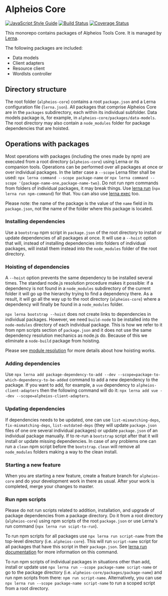# Alpheios Core
[![JavaScript Style Guide](https://img.shields.io/badge/code_style-standard-brightgreen.svg)](https://standardjs.com)
[![Build Status](https://travis-ci.org/alpheios-project/alpheios-core.svg?branch=master)](https://travis-ci.org/alpheios-project/alpheios-core)
[![Coverage Status](https://coveralls.io/repos/github/alpheios-project/alpheios-core/badge.svg?branch=master)](https://coveralls.io/github/alpheios-project/alpheios-core?branch=master)


This monorepo contains packages of Alpheios Tools Core. It is managed by [Lerna](https://github.com/lerna/lerna).

The following packages are included:
* Data models
* Client adapters
* Resource client
* Wordlsts controller

## Directory structure

The root folder (`alpheios-core`) contains a root `package.json` and a Lerna configuration file (`lerna.json`). All packages that comprise Alpheios Core are in the `packages` subdirectory, each within its individual subfolder. Data models package is, for example, in `alpheios-core/packages/data-models`.
The root directory may also contain a `node_modules` folder for package dependencies that are hoisted.

## Operations with packages

Most operations with packages (including the ones made by npm) are executed from a root directory (`alpheios-core`) using Lerna or its companion tools. Operations can be performed over all packages at once or over individual packages. In the latter case a `--scope` Lerna filter shall be used: `npx lerna command --scope package-name` or `npx lerna command --scope '{package-name-one,package-name-two}`. Do not run npm commands from folders of individual packages, it may break things. Use [lerna run](https://github.com/lerna/lerna/tree/master/commands/run) (`npx lerna run npm-command`) for that. You can also use [lerna exec](https://github.com/lerna/lerna/tree/master/commands/exec) too.

Please note: the name of the package is the value of the `name` field in its `package.json`, not the name of the folder where this package is located.

### Installing dependencies
Use a `bootstrap` npm script in `package.json` of the root directory to install or update dependencies of all packages at once. It will use a `--hoist` option that will, instead of installing dependencies into folders of individual packages, will install them instead into the `node_modules` folder of the root directory.

### Hoisting of dependencies
A `--hoist` option prevents the same dependency to be installed several times. The standard node.js resolution procedure makes it possible: if a dependency is not found in a `node_modules` subdirectory of the current folder it will go up the hierarchy trying to find a dependency there. As a result, it will go all the way up to the root directory (`alpheios-core`) where a dependency will finally be found in a `node_modules` folder.

`npx lerna bootstrap --hoist` does not create links to dependencies in individual packages. However, we need `build-node` to be installed into the `node-modules` directory of each individual package. This is how we refer to it from npm scripts section of `package.json` and it does not use the same dependency resolution mechanics as node.js do. Because of this we eliminate a `node-build` package from hoisting.

Please see [module resolution](https://github.com/lerna/lerna/blob/master/doc/hoist.md#module-resolution) for more details about how hoisting works.

### Adding dependencies
Use `npx lerna add package-dependency-to-add --dev --scope=package-to-which-dependency-to-be-added` command to add a new dependency to the package. If you want to add, for example, a `vue` dependency to `alpheios-client-adapters` then the following command will do it: `npx lerna add vue --dev --scope=alpheios-client-adapters`.

### Updating dependencies
If dependencies needs to be updated, one can use `list-mismatching-deps`, `fix-mismatching-deps`, `list-outdated-deps` (they will update `package.json` files of one ore several individual packages) or update `package.json` of an individual package manually. If to re-run a `bootstrap` script after that it will install or update missing dependencies. In case of any problems one can run a `clean` npm script before the `bootstrap`. `clean` will remove all `node_modules` folders making a way to the clean install.

### Starting a new feature
When you are starting a new feature, create a feature branch for `alpheios-core` and do your development work in there as usual. After your work is completed, merge your changes to master.

### Run npm scripts
Please do not run scripts related to addition, installation, and upgrade of package dependencies from a package directory. Do it from a root directory (`alpheios-core`) using npm scripts of the root `package.json` or use Lerna's run command (`npx lerna run scipt-to-run`).

To run npm scripts for all packages use `npx lerna run script-name` from the top-level directory (i.e. `alpheios-core`). This will run `script-name` script for all packages that have this script in their `package.json`. See [lerna run documentation](https://github.com/lerna/lerna/tree/master/commands/run#readme) for more information on this command.

To run npm scripts of individual packages in situations other than add, install or update use `npx lerna run --scope package-name script-name` or go to the package directory (i.e. `alpheios-core/packages/package-name`) and run npm scripts from there: `npm run script-name`. Alternatively, you can use `npx lerna run --scope package-name script-name` to run a scoped script from a root directory.
